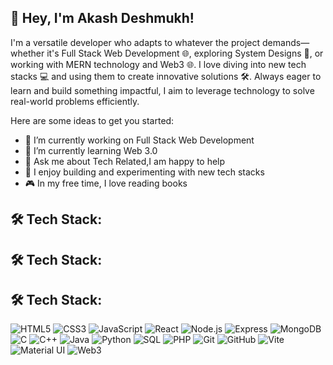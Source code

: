 ## 👋 Hey, I'm Akash Deshmukh!

I'm a versatile developer who adapts to whatever the project demands—whether it's Full Stack Web Development 🌐, exploring System Designs 🎨, or working with MERN technology and Web3 🌐. I love diving into new tech stacks 💻 and using them to create innovative solutions 🛠️. Always eager to learn and build something impactful, I aim to leverage technology to solve real-world problems efficiently.



Here are some ideas to get you started:

- 🔭 I’m currently working on Full Stack Web Development
- 🌱 I’m currently learning Web 3.0
- 💬 Ask me about Tech Related,I am happy to help
- 🎨 I enjoy building and experimenting with new tech stacks
- 🎮   In my free time, I love reading books


## 🛠️ Tech Stack:

## 🛠️ Tech Stack:
## 🛠️ Tech Stack:
![HTML5](https://img.shields.io/badge/HTML5-E34F26?style=flat&logo=html5&logoColor=white)
![CSS3](https://img.shields.io/badge/CSS3-1572B6?style=flat&logo=css3&logoColor=white)
![JavaScript](https://img.shields.io/badge/JavaScript-F7DF1E?style=flat&logo=javascript&logoColor=black)
![React](https://img.shields.io/badge/React-20232A?style=flat&logo=react&logoColor=61DAFB)
![Node.js](https://img.shields.io/badge/Node.js-339933?style=flat&logo=node.js&logoColor=white)
![Express](https://img.shields.io/badge/Express-000000?style=flat&logo=express&logoColor=white)
![MongoDB](https://img.shields.io/badge/MongoDB-47A248?style=flat&logo=mongodb&logoColor=white)
![C](https://img.shields.io/badge/C-00599C?style=flat&logo=c&logoColor=white)
![C++](https://img.shields.io/badge/C++-00599C?style=flat&logo=c%2B%2B&logoColor=white)
![Java](https://img.shields.io/badge/Java-007396?style=flat&logo=java&logoColor=white)
![Python](https://img.shields.io/badge/Python-3776AB?style=flat&logo=python&logoColor=white)
![SQL](https://img.shields.io/badge/SQL-4479A1?style=flat&logo=MySQL&logoColor=white)
![PHP](https://img.shields.io/badge/PHP-777BB4?style=flat&logo=php&logoColor=white)
![Git](https://img.shields.io/badge/Git-F05032?style=flat&logo=git&logoColor=white)
![GitHub](https://img.shields.io/badge/GitHub-181717?style=flat&logo=github&logoColor=white)
![Vite](https://img.shields.io/badge/Vite-4FC08D?style=flat&logo=vite&logoColor=white)
![Material UI](https://img.shields.io/badge/Material%20UI-0081CB?style=flat&logo=mui&logoColor=white)
![Web3](https://img.shields.io/badge/Web3-F16822?style=flat&logo=web3.js&logoColor=white)






